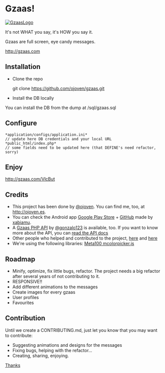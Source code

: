 Gzaas!
==============
[![GzaasLogo](http://gzaas.com/images/gzaas_logo.png)](http://gzaas.com)

It's not WHAT you say, it's HOW you say it.

Gzaas are full screen, eye candy messages.

http://gzaas.com

Installation
------------------

* Clone the repo

    git clone https://github.com/ojoven/gzaas.git

* Install the DB locally

You can install the DB from the dump at /sql/gzaas.sql

Configure
------------------
    *application/configs/application.ini*
    // update here DB credentials and your local URL
    *public_html/index.php*
    // some fields need to be updated here (that DEFINE's need refactor, sorry)

Enjoy
------------------
http://gzaas.com/VlcBut


Credits
------------------

* This project has been done by [@ojoven](http://twitter.com/ojoven). You can find me, too, at http://ojoven.es.
* You can check the Android app [Google Play Store]() + [GitHub](https://github.com/ojoven/GzaasAndroid) made by [xabiamu](https://github.com/xabiamu).
* A [Gzaas PHP API]() by [@gonzalo123](http://twitter.com/gonzalo123) is available, too. If you want to know more about the API, you can [read the API docs](http://gzaas.com/project/api-embed/api-general-overview/)
* Other people who helped and contributed to the project, [here](http://gzaas.com/project/credits/who-we-are/) and [here](http://gzaas.com/project/credits/project-collaborators/)
* We're using the following libraries: [Meta100 mcolorpicker.js](http://blog.meta100.com/post/600571131/mcolorpicker)


Roadmap
----------------
* Minify, optimize, fix little bugs, refactor. The project needs a big refactor after several years of not contributing to it.
* RESPONSIVE!!
* Add different animations to the messages
* Create images for every gzaas
* User profiles
* Favourites

Contribution
----------------
Until we create a CONTRIBUTING.md, just let you know that you may want to contribute:
* Suggesting animations and designs for the messages
* Fixing bugs, helping with the refactor...
* Creating, sharing, enjoying.

[Thanks](http://gzaas.com/pXJ4m)
